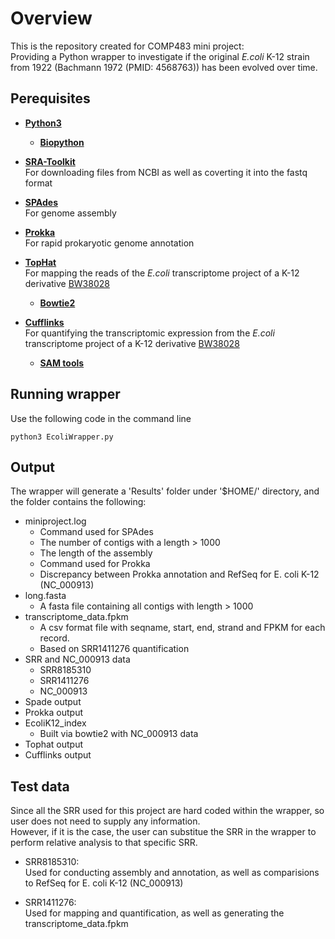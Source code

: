 # Overview
This is the repository created for COMP483 mini project: <br />
Providing a Python wrapper to investigate if the original *E.coli* K-12 strain from 1922 (Bachmann 1972 (PMID: 4568763)) has been evolved over time.

## Perequisites
- **[Python3](https://www.python.org/)** <br />

  - **[Biopython](https://biopython.org/)** <br />

- **[SRA-Toolkit](https://www.ncbi.nlm.nih.gov/sra)** <br />
For downloading files from NCBI as well as coverting it into the fastq format <br /> 

- **[SPAdes](https://cab.spbu.ru/software/spades/)** <br />
For genome assembly <br />

- **[Prokka](https://github.com/tseemann/prokka)** <br />
For rapid prokaryotic genome annotation <br />

- **[TopHat](https://ccb.jhu.edu/software/tophat/manual.shtml)** <br />
For mapping the reads of the *E.coli* transcriptome project of a K-12 derivative [BW38028](https://www.ncbi.nlm.nih.gov/sra/SRX604287) <br />

  - **[Bowtie2](http://bowtie-bio.sourceforge.net/bowtie2/index.shtml)** <br />

- **[Cufflinks](http://cole-trapnell-lab.github.io/cufflinks/)** <br />
For quantifying the transcriptomic expression from the *E.coli* transcriptome project of a K-12 derivative [BW38028](https://www.ncbi.nlm.nih.gov/sra/SRX604287) <br />

  - **[SAM tools](http://samtools.sourceforge.net/)** <br />
 
 
## Running wrapper <br />
Use the following code in the command line <br />
```
python3 EcoliWrapper.py
```

## Output 
The wrapper will generate a 'Results' folder under '$HOME/' directory, and the folder contains the following: <br />

- miniproject.log 
  - Command used for SPAdes
  - The number of contigs with a length > 1000 
  - The length of the assembly
  - Command used for Prokka
  - Discrepancy between Prokka annotation and RefSeq for E. coli K-12 (NC_000913)
- long.fasta 
  - A fasta file containing all contigs with length > 1000
- transcriptome_data.fpkm 
  - A csv format file with seqname, start, end, strand and FPKM for each record.
  - Based on SRR1411276 quantification
- SRR and NC_000913 data
  - SRR8185310
  - SRR1411276
  - NC_000913
- Spade output
- Prokka output
- EcoliK12_index
  - Built via bowtie2 with NC_000913 data
- Tophat output
- Cufflinks output


## Test data
Since all the SRR used for this project are hard coded within the wrapper, so user does not need to supply any information. <br />
However, if it is the case, the user can substitue the SRR in the wrapper to perform relative analysis to that specific SRR. <br />

- SRR8185310:  <br />
Used for conducting assembly and annotation, as well as comparisions to RefSeq for E. coli K-12 (NC_000913)

- SRR1411276:  <br />
Used for mapping and quantification, as well as generating the transcriptome_data.fpkm 
